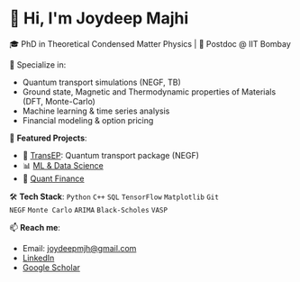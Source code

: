 # 👋 Hi, I'm Joydeep Majhi

🎓 PhD in Theoretical Condensed Matter Physics | 🧪 Postdoc @ IIT Bombay 


🔭 Specialize in:
- Quantum transport simulations (NEGF, TB)
- Ground state, Magnetic and Thermodynamic properties of Materials (DFT, Monte-Carlo)
- Machine learning & time series analysis
- Financial modeling & option pricing

📂 **Featured Projects**:
- 🔌 [TransEP](https://github.com/joyphysics/TransEP): Quantum transport package (NEGF)
- 📊 [ML & Data Science](https://github.com/joyphysics/ML-and-Data-science-Projects)
- 💸 [Quant Finance](https://github.com/joyphysics/Quantitative-Finance-projects)

🛠️ **Tech Stack**:
`Python` `C++` `SQL` `TensorFlow` `Matplotlib` `Git`  
`NEGF` `Monte Carlo` `ARIMA` `Black-Scholes` `VASP`

📫 **Reach me**:
- Email: joydeepmjh@gmail.com
- [LinkedIn](https://linkedin.com/in/joydeepmajhi)
- [Google Scholar](https://scholar.google.com/citations?user=YxH2rZcAAAAJ&hl=en)

<!--
**joyphysics/joyphysics** is a ✨ _special_ ✨ repository because its `README.md` (this file) appears on your GitHub profile.

Here are some ideas to get you started:

- 🔭 I’m currently working on ...
- 🌱 I’m currently learning ...
- 👯 I’m looking to collaborate on ...
- 🤔 I’m looking for help with ...
- 💬 Ask me about ...
- 📫 How to reach me: ...
- 😄 Pronouns: ...
- ⚡ Fun fact: ...
-->
